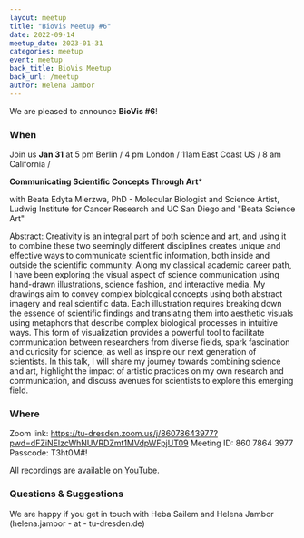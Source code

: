 ```yaml
---
layout: meetup
title: "BioVis Meetup #6"
date: 2022-09-14
meetup_date: 2023-01-31
categories: meetup
event: meetup
back_title: BioVis Meetup
back_url: /meetup
author: Helena Jambor
---
```


We are pleased to announce **BioVis #6**!

### When

Join us **Jan 31** at 5 pm Berlin / 4 pm London / 11am East Coast US
/ 8 am California /

**Communicating Scientific Concepts Through Art***

with Beata Edyta Mierzwa, PhD - Molecular Biologist and Science Artist, Ludwig Institute for Cancer Research and UC San Diego and "Beata Science Art"

Abstract:
Creativity is an integral part of both science and art, and using it to combine these two seemingly different disciplines creates unique and effective ways to communicate scientific information, both inside and outside the scientific community. Along my classical academic career path, I have been exploring the visual aspect of science communication using hand-drawn illustrations, science fashion, and interactive media. My drawings aim to convey complex biological concepts using both abstract imagery and real scientific data. Each illustration requires breaking down the essence of scientific findings and translating them into aesthetic visuals using metaphors that describe complex biological processes in intuitive ways. This form of visualization provides a powerful tool to facilitate communication between researchers from diverse fields, spark fascination and curiosity for science, as well as inspire our next generation of scientists. In this talk, I will share my journey towards combining science and art, highlight the impact of artistic practices on my own research and communication, and discuss avenues for scientists to explore this emerging field.


### Where

Zoom link: 
https://tu-dresden.zoom.us/j/86078643977?pwd=dFZiNEIzcWhNUVRDZmt1MVdpWFpjUT09
Meeting ID: 860 7864 3977
Passcode: T3ht0M#!


All recordings are available on [YouTube](https://youtube.com/playlist?list=PL5kIQRQ6TU8Ifu_5h2iipUmIKCqhs50zx).


### Questions & Suggestions

We are happy if you get in touch with Heba Sailem and Helena Jambor (helena.jambor - at - tu-dresden.de)
